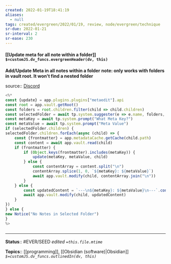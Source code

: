 ```yaml
---
created: 2022-01-19T18:41:19 
aliases:
  - null
tags: created/evergreen/2022/01/19, review, node/evergreen/technique 
sr-due: 2022-01-21
sr-interval: 2
sr-ease: 230
---
```


#### [[Update meta for all note within a folder]] `$=customJS.dv_funcs.evergreenHeader(dv, this)`

 **Add/Update Meta in all notes within a folder** **note: only works with folders in vault root. It won't find a nested folder**

 source:: [Discord](https://discord.com/channels/686053708261228577/840286238928797736/925459204884549713)

```js
<%*
const {update} = app.plugins.plugins["metaedit"].api
const root = app.vault.getRoot()
const folders = root.children.filter(child => child.children)
const selectedFolder = await tp.system.suggester(e => e.name, folders, false, "Choose a Folder")
const metaKey = await tp.system.prompt("What Meta Key?")
const metaValue = await tp.system.prompt("Meta Value")
if (selectedFolder.children) {
selectedFolder.children.forEach(async (child) => {
    const {frontmatter} = app.metadataCache.getCache(child.path)
    const content = await app.vault.read(child)
    if (frontmatter) {
        if (Object.keys(frontmatter).includes(metaKey)) {
            update(metaKey, metaValue, child)
        } else {
            const contentArray = content.split("\n")
            contentArray.splice(1, 0, `${metaKey}: ${metaValue}`)
            await app.vault.modify(child, contentArray.join("\n"))
        }
    } else {
        const updatedContent = `---\n${metaKey}: ${metaValue}\n---`.concat(content)
        await app.vault.modify(child, updatedContent)
    }
})
} else {
new Notice("No Notes in Selected Folder")
}
%>
```


### <hr class="footnote"/>

**Status**:: #EVER/SEED 
*edited `=this.file.mtime`*

**Topics**:: [[programming]], [[Obsidian (software)|Obsidian]]
*`$=customJS.dv_funcs.outlinedIn(dv, this)`*


